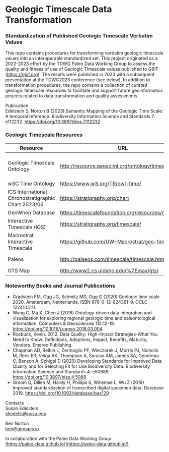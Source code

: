 # Geologic Timescale Data Transformation
### Standardization of Published Geologic Timescale Verbatim Values
This repo contains procedures for transforming verbatim geologic timescale values into an interoperable standardized set. This project originated as a 2022-2023 effort by the TDWG Paleo Data Working Group to assess the quality and fitness of use of Geologic TImescale values published to GBIF (https://gbif.org). The results were published in 2023 with a subsequent presentation at the TDWG2023 conference (see below). In addition to transformation procedures, the repo contains a collection of curated geologic timescale resources to facilitate and support future geoinformatics projects related to data transformation and quality assessments.

Publication:  
Edelstein S, Norton B (2023) Semantic Mapping of the Geologic Time Scale: A temporal reference. Biodiversity Information Science and Standards 7: e112232. https://doi.org/10.3897/biss.7.112232  

### Geologic Timescale Resources  
| Resource | URL | Type | Remarks |
| -- | -- | -- | -- |
| Geologic Timescale Ontology | http://resource.geosciml.org/ontology/timescale/gts | Ontology/Vocabulary | Part of the Geosciences Ontology (2022) |
| w3C Time Ontology | https://www.w3.org/TR/owl-time/ | Ontology/Vocabulary | |
| ICS International Chronostratigraphic Chart 2023/06 | https://stratigraphy.org/chart | Authoritative Source | Latest Version: 2023/06 |
| GeoWhen Database | https://timescalefoundation.org/resources/geowhen/ | Information Source | |
| Interactive TImescale (IGS) | https://stratigraphy.org/timescale/ | Interactive | |
| Macrostrat Interactive Timescale | https://github.com/UW-Macrostrat/geo-timescale | Interactive | Source Code Repo |
| Paleos | http://palaeos.com/timescale/timescale.html | General Information Source | |
| GTS Map | http://www2.cs.uidaho.edu/%7Emax/gts/ | | |

### Noteworthy Books and Journal Publications  
* Gradstein FM, Ogg JG, Schmitz MD, Ogg G (2020) Geologic time scale 2020. Amsterdam, Netherlands. ISBN 978-0-12-824361-9. OCLC 1224105111.  
* Wang C, Ma X, Chen J (2018) Ontology-driven data integration and visualization for exploring regional geologic time and paleontological information. Computers & Geosciences 115:12-19. https://doi.org/10.1016/j.cageo.2018.03.004.  
* Roebuck, Kevin. 2012. Data Quality: High-Impact Strategies-What You Need to Know: Definitions, Adoptions, Impact, Benefits, Maturity, Vendors. Emereo Publishing.  
* Chapman AD, Belbin L, Zermoglio PF, Wieczorek J, Morris PJ, Nicholls M, Rees ER, Veiga AK, Thompson A, Saraiva AM, James SA, Gendreau C, Benson A, Schigel D (2020) Developing Standards for Improved Data Quality and for Selecting Fit for Use Biodiversity Data. Biodiversity Information Science and Standards 4: e50889. https://doi.org/10.3897/biss.4.5088  
* Groom Q, Dillen M, Hardy H, Phillips S, Willemse L, Wu Z (2019) Improved standardization of transcribed digital specimen data. Database 2019. https://doi.org/10.1093/database/baz129  


Contacts  
Susan Edelstein   
[shedelst@ncsu.edu](shedelst@ncsu.edu)

Ben Norton  
[ben@geoapis.io](ben@geoapis.io)

In collaboration with the Paleo Data Working Group  
[https://paleo-data.github.io/](https://paleo-data.github.io/)



